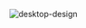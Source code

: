  ![desktop-design](https://github.com/Eduard38655/Huddle-landing-page-with-curved-sections/assets/93397077/f7984f1b-2e4a-4f00-8588-e3e233a61be9)
